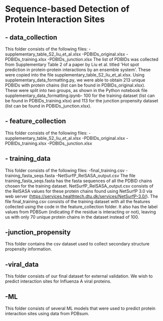 # Sequence-based Detection of Protein Interaction Sites

## - data_collection
This folder consists of the following files:
-supplementary_table_S2_liu_et_al.xlsx
-PDBIDs_original.xlsx
-PDBIDs_training.xlsx
-PDBIDs_junction.xlsx
The list of PDBIDs was collected from Supplementary Table 2 of a paper by Liu et al. titled 'Hot spot prediction in protein-protein interactions by an ensemble system'. These were copied into the file supplementary_table_S2_liu_et_al.xlsx. Using supplementary_data_formatting.py, we were able to obtain 213 unique PDBIDs with protein chains (list can be found in PDBIDs_original.xlsx). These were split into two groups, as shown in the Python notebook file supplementary_data_formatting.ipynb- 100 for the training dataset (list can be found in PDBIDs_training.xlsx) and 113 for the junction propensity dataset (list can be found in PDBIDs_junction.xlsx).

## - feature_collection
This folder consists of the following files:
-supplementary_table_S2_liu_et_al.xlsx
-PDBIDs_original.xlsx
-PDBIDs_training.xlsx
-PDBIDs_junction.xlsx


## - training_data
This folder consists of the following files:
-final_training.csv
-training_fasta_seqs.fasta
-NetSurfP_RelSASA_output.csv
The file training_fasta_seqs.fasta has the fasta sequences of all the PDBID chains chosen for the training dataset. NetSurfP_RelSASA_output.csv consists of the RelSASA values for these protein chains found using NetSurfP 3.0 via web server (https://services.healthtech.dtu.dk/services/NetSurfP-3.0/). The file final_training.csv consists of the training dataset with all the features collected using the code in the feature_collection folder. It also has the label values from PDBSum (indicating if the residue is interacting or not), leaving us with only 70 unique protein chains in the dataset instead of 100.


## -junction_propensity
This folder contains the csv dataset used to collect secondary structure propensity information.
## -viral_data
This folder consists of our final dataset for external validation. We wish to predict interaction sites for Influenza A viral proteins.
## -ML
This folder consists of several ML models that were used to predict protein interaction sites using data from PDBsum. 
